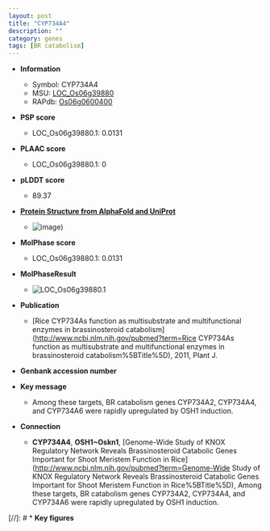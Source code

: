 ```yaml
---
layout: post
title: "CYP734A4"
description: ""
category: genes
tags: [BR catabolism]
---
```


* **Information**  
    + Symbol: CYP734A4  
    + MSU: [LOC_Os06g39880](http://rice.plantbiology.msu.edu/cgi-bin/ORF_infopage.cgi?orf=LOC_Os06g39880)  
    + RAPdb: [Os06g0600400](http://rapdb.dna.affrc.go.jp/viewer/gbrowse_details/irgsp1?name=Os06g0600400)  

* **PSP score**  
    + LOC_Os06g39880.1: 0.0131 

* **PLAAC score**  
    + LOC_Os06g39880.1: 0 

* **pLDDT score**
    + 89.37

* **[Protein Structure from AlphaFold and UniProt](https://www.uniprot.org/uniprotkb/Q69XM6/entry#structure)**
    + ![image](https://ricepsp.github.io/images/Q6/AF-Q69XM6-F1.png))

* **MolPhase score**
    + LOC_Os06g39880.1: 0.0131

* **MolPhaseResult**
    + ![LOC_Os06g39880.1](https://ricepsp.github.io/pictures/LOC_Os06g/LOC_Os06g39880.1.png)

* **Publication**  
    + [Rice CYP734As function as multisubstrate and multifunctional enzymes in brassinosteroid catabolism](http://www.ncbi.nlm.nih.gov/pubmed?term=Rice CYP734As function as multisubstrate and multifunctional enzymes in brassinosteroid catabolism%5BTitle%5D), 2011, Plant J.

* **Genbank accession number**  

* **Key message**  
    + Among these targets, BR catabolism genes CYP734A2, CYP734A4, and CYP734A6 were rapidly upregulated by OSH1 induction.

* **Connection**  
    + __CYP734A4__, __OSH1~Oskn1__, [Genome-Wide Study of KNOX Regulatory Network Reveals Brassinosteroid Catabolic Genes Important for Shoot Meristem Function in Rice](http://www.ncbi.nlm.nih.gov/pubmed?term=Genome-Wide Study of KNOX Regulatory Network Reveals Brassinosteroid Catabolic Genes Important for Shoot Meristem Function in Rice%5BTitle%5D), Among these targets, BR catabolism genes CYP734A2, CYP734A4, and CYP734A6 were rapidly upregulated by OSH1 induction.

[//]: # * **Key figures**  


